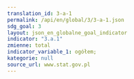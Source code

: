 ```yaml
---
translation_id: 3-a-1
permalink: /api/en/global/3/3-a-1.json
sdg_goal: 3
layout: json_en_globalne_goal_indicator
indicator: "3.a.1"
zmienne: total
indicator_variable_1: ogółem;
kategorie: null
source_url: www.stat.gov.pl
---
```

